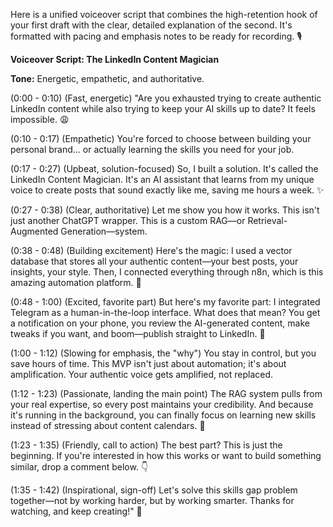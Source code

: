 Here is a unified voiceover script that combines the high-retention hook of your first draft with the clear, detailed explanation of the second. It's formatted with pacing and emphasis notes to be ready for recording. 🎙️

**Voiceover Script: The LinkedIn Content Magician**

**Tone:** Energetic, empathetic, and authoritative.

(0:00 - 0:10) (Fast, energetic) "Are you exhausted trying to create authentic LinkedIn content while also trying to keep your AI skills up to date? It feels impossible. 😩

(0:10 - 0:17) (Empathetic) You're forced to choose between building your personal brand... or actually learning the skills you need for your job.

(0:17 - 0:27) (Upbeat, solution-focused) So, I built a solution. It's called the LinkedIn Content Magician. It's an AI assistant that learns from my unique voice to create posts that sound exactly like me, saving me hours a week. ✨

(0:27 - 0:38) (Clear, authoritative) Let me show you how it works. This isn't just another ChatGPT wrapper. This is a custom RAG—or Retrieval-Augmented Generation—system.

(0:38 - 0:48) (Building excitement) Here's the magic: I used a vector database that stores all your authentic content—your best posts, your insights, your style. Then, I connected everything through n8n, which is this amazing automation platform. 🚀

(0:48 - 1:00) (Excited, favorite part) But here's my favorite part: I integrated Telegram as a human-in-the-loop interface. What does that mean? You get a notification on your phone, you review the AI-generated content, make tweaks if you want, and boom—publish straight to LinkedIn. 📲

(1:00 - 1:12) (Slowing for emphasis, the "why") You stay in control, but you save hours of time. This MVP isn't just about automation; it's about amplification. Your authentic voice gets amplified, not replaced.

(1:12 - 1:23) (Passionate, landing the main point) The RAG system pulls from your real expertise, so every post maintains your credibility. And because it's running in the background, you can finally focus on learning new skills instead of stressing about content calendars. 🧠

(1:23 - 1:35) (Friendly, call to action) The best part? This is just the beginning. If you're interested in how this works or want to build something similar, drop a comment below. 👇

(1:35 - 1:42) (Inspirational, sign-off) Let's solve this skills gap problem together—not by working harder, but by working smarter. Thanks for watching, and keep creating!" 🙌
